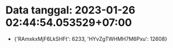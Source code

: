 # Data tanggal: 2023-01-26 02:44:54.053529+07:00

* {'RAmxkxMjF6LkSHFt': 6233, 'HYvZgTWHMH7M6Pxu': 12608}
